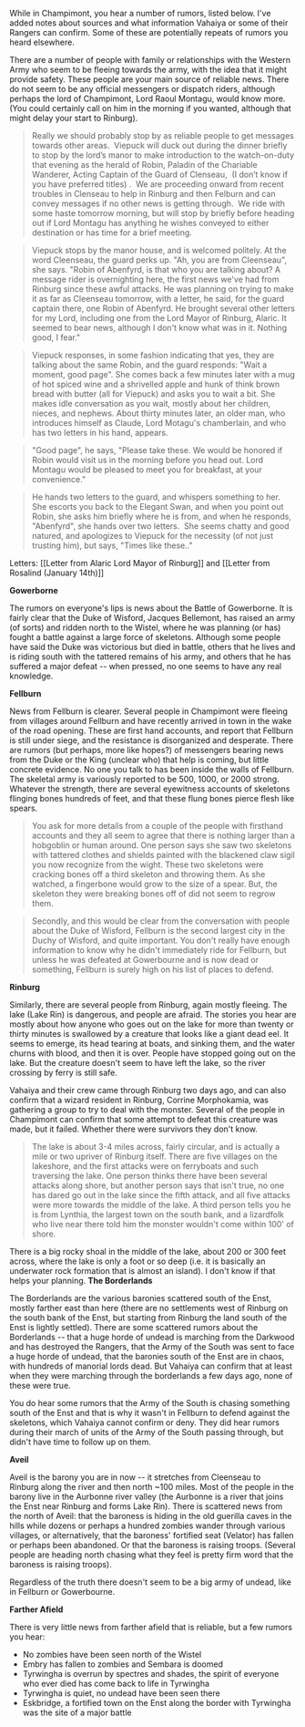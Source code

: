 While in Champimont, you hear a number of rumors, listed below. I've added notes about sources and what information Vahaiya or some of their Rangers can confirm. Some of these are potentially repeats of rumors you heard elsewhere.

There are a number of people with family or relationships with the Western Army who seem to be fleeing towards the army, with the idea that it might provide safety. These people are your main source of reliable news. There do not seem to be any official messengers or dispatch riders, although perhaps the lord of Champimont, Lord Raoul Montagu, would know more. (You could certainly call on him in the morning if you wanted, although that might delay your start to Rinburg).

> Really we should probably stop by as reliable people to get messages towards other areas.  Viepuck will duck out during the dinner briefly to stop by the lord’s manor to make introduction to the watch-on-duty that evening as the herald of Robin, Paladin of the Chariable Wanderer, Acting Captain of the Guard of Clenseau,  (I don’t know if you have preferred titles) .  We are proceeding onward from recent troubles in Clenseau to help in Rinburg and then Felburn and can convey messages if no other news is getting through.  We ride with some haste tomorrow morning, but will stop by briefly before heading out if Lord Montagu has anything he wishes conveyed to either destination or has time for a brief meeting.


>Viepuck stops by the manor house, and is welcomed politely. At the word Cleenseau, the guard perks up. "Ah, you are from Cleenseau", she says. "Robin of Abenfyrd, is that who you are talking about? A message rider is overnighting here, the first news we've had from Rinburg since these awful attacks. He was planning on trying to make it as far as Cleenseau tomorrow, with a letter, he said, for the guard captain there, one Robin of Abenfyrd. He brought several other letters for my Lord, including one from the Lord Mayor of Rinburg, Alaric. It seemed to bear news, although I don't know what was in it. Nothing good, I fear." 

> Viepuck responses, in some fashion indicating that yes, they are talking about the same Robin, and the guard responds: "Wait a moment, good page". She comes back a few minutes later with a mug of hot spiced wine and a shrivelled apple and hunk of think brown bread with butter (all for Viepuck) and asks you to wait a bit. She makes idle conversation as you wait, mostly about her children, nieces, and nephews. About thirty minutes later, an older man, who introduces himself as Claude, Lord Motagu's chamberlain, and who has two letters in his hand, appears.

> "Good page", he says, "Please take these. We would be honored if Robin would visit us in the morning before you head out. Lord Montagu would be pleased to meet you for breakfast, at your convenience."
 
> He hands two letters to the guard, and whispers something to her. She escorts you back to the Elegant Swan, and when you point out Robin, she asks him briefly where he is from, and when he responds, "Abenfyrd", she hands over two letters.  She seems chatty and good natured, and apologizes to Viepuck for the necessity (of not just trusting him), but says, "Times like these.."

Letters: [[Letter from Alaric Lord Mayor of Rinburg]] and [[Letter from Rosalind (January 14th)]]

**Gowerborne**

The rumors on everyone's lips is news about the Battle of Gowerborne. It is fairly clear that the Duke of Wisford, Jacques Bellemont, has raised an army (of sorts) and ridden north to the Wistel, where he was planning (or has) fought a battle against a large force of skeletons. Although some people have said the Duke was victorious but died in battle, others that he lives and is riding south with the tattered remains of his army, and others that he has suffered a major defeat -- when pressed, no one seems to have any real knowledge. 

**Fellburn**

News from Fellburn is clearer. Several people in Champimont were fleeing from villages around Fellburn and have recently arrived in town in the wake of the road opening. These are first hand accounts, and report that Fellburn is still under siege, and the resistance is disorganized and desperate. There are rumors (but perhaps, more like hopes?) of messengers bearing news from the Duke or the King (unclear who) that help is coming, but little concrete evidence. No one you talk to has been inside the walls of Fellburn. The skeletal army is variously reported to be 500, 1000, or 2000 strong. Whatever the strength, there are several eyewitness accounts of skeletons flinging bones hundreds of feet, and that these flung bones pierce flesh like spears. 

> You ask for more details from a couple of the people with firsthand accounts and they all seem to agree that there is nothing larger than a hobgoblin or human around. One person says she saw two skeletons with tattered clothes and shields painted with the blackened claw sigil you now recognize from the wight. These two skeletons were cracking bones off a third skeleton and throwing them. As she watched, a fingerbone would grow to the size of a spear. But, the skeleton they were breaking bones off of did not seem to regrow them.

>Secondly, and this would be clear from the conversation with people about the Duke of Wisford, Fellburn is the second largest city in the Duchy of Wisford, and quite important. You don't really have enough information to know why he didn't immediately ride for Fellburn, but unless he was defeated at Gowerbourne and is now dead or something, Fellburn is surely high on his list of places to defend.


**Rinburg**

Similarly, there are several people from Rinburg, again mostly fleeing. The lake (Lake Rin) is dangerous, and people are afraid. The stories you hear are mostly about how anyone who goes out on the lake for more than twenty or thirty minutes is swallowed by a creature that looks like a giant dead eel. It seems to emerge, its head tearing at boats, and sinking them, and the water churns with blood, and then it is over. People have stopped going out on the lake. But the creature doesn't seem to have left the lake, so the river crossing by ferry is still safe. 

Vahaiya and their crew came through Rinburg two days ago, and can also confirm that a wizard resident in Rinburg, Corrine Morphokamia, was gathering a group to try to deal with the monster. Several of the people in Champimont can confirm that some attempt to defeat this creature was made, but it failed. Whether there were survivors they don't know.

>The lake is about 3-4 miles across, fairly circular, and is actually a mile or two upriver of Rinburg itself. There are five villages on the lakeshore, and the first attacks were on ferryboats and such traversing the lake. One person thinks there have been several attacks along shore, but another person says that isn't true, no one has dared go out in the lake since the fifth attack, and all five attacks were more towards the middle of the lake. A third person tells you he is from Lynthia, the largest town on the south bank, and a lizardfolk who live near there told him the monster wouldn't come within 100' of shore.

  
There is a big rocky shoal in the middle of the lake, about 200 or 300 feet across, where the lake is only a foot or so deep (i.e. it is basically an underwater rock formation that is almost an island). I don't know if that helps your planning.
**The Borderlands**

The Borderlands are the various baronies scattered south of the Enst, mostly farther east than here (there are no settlements west of Rinburg on the south bank of the Enst, but starting from Rinburg the land south of the Enst is lightly settled). There are some scattered rumors about the Borderlands -- that a huge horde of undead is marching from the Darkwood and has destroyed the Rangers, that the Army of the South was sent to face a huge horde of undead, that the baronies south of the Enst are in chaos, with hundreds of manorial lords dead. But Vahaiya can confirm that at least when they were marching through the borderlands a few days ago, none of these were true.

You do hear some rumors that the Army of the South is chasing something south of the Enst and that is why it wasn't in Fellburn to defend against the skeletons, which Vahaiya cannot confirm or deny. They did hear rumors during their march of units of the Army of the South passing through, but didn't have time to follow up on them.  

**Aveil**

Aveil is the barony you are in now -- it stretches from Cleenseau to Rinburg along the river and then north ~100 miles. Most of the people in the barony live in the Aurbonne river valley (the Aurbonne is a river that joins the Enst near Rinburg and forms Lake Rin). There is scattered news from the north of Aveil: that the baroness is hiding in the old guerilla caves in the hills while dozens or perhaps a hundred zombies wander through various villages, or alternatively, that the baroness' fortified seat (Velator) has fallen or perhaps been abandoned. Or that the baroness is raising troops. (Several people are heading north chasing what they feel is pretty firm word that the baroness is raising troops).

Regardless of the truth there doesn't seem to be a big army of undead, like in Fellburn or Gowerbourne.

**Farther Afield**

There is very little news from farther afield that is reliable, but a few rumors you hear:

* No zombies have been seen north of the Wistel
* Embry has fallen to zombies and Sembara is doomed
* Tyrwingha is overrun by spectres and shades, the spirit of everyone who ever died has come back to life in Tyrwingha
* Tyrwingha is quiet, no undead have been seen there
* Eskbridge, a fortified town on the Enst along the border with Tyrwingha was the site of a major battle